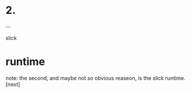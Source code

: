 # 2.

--

slick
# runtime

note:
the second, and maybe not so obvious reaseon, is the slick runtime. [next]
